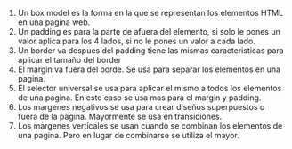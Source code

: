 1. Un box model es la forma en la que se representan los elementos HTML en una pagina web.
2. Un padding es para la parte de afuera del elemento, si solo le pones un valor aplica para los 4 lados, si no le pones un valor a cada lado.
3. Un border va despues del padding tiene las mismas caracteristicas para aplicar el tamaño del border
4. El margin va fuera del borde. Se usa para separar los elementos en una pagina.
5. El selector universal se usa para aplicar el mismo a todos los elementos de una pagina. En este caso se usa mas para el margin y padding.
6. Los margenes negativos se usa para crear diseños superpuestos o fuera de la pagina. Mayormente se usa en transiciones.
7. Los margenes verticales se usan cuando se combinan los elementos de una pagina. Pero en lugar de combinarse se utiliza el mayor.
